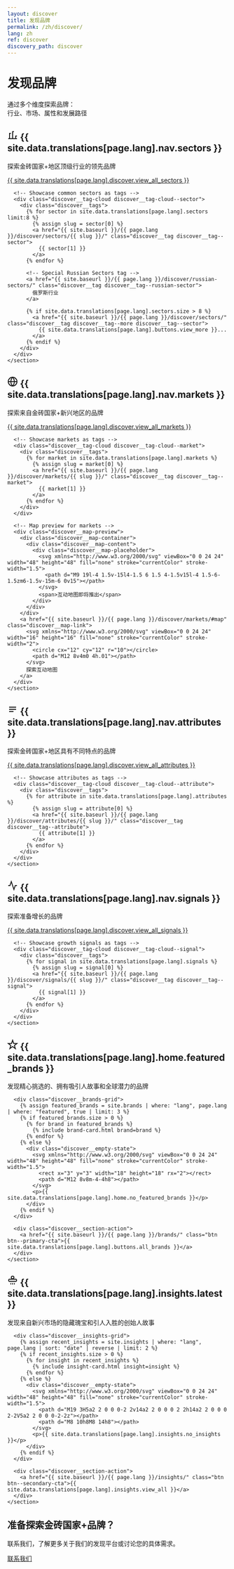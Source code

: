 ```yaml
---
layout: discover
title: 发现品牌
permalink: /zh/discover/
lang: zh
ref: discover
discovery_path: discover
---
```


<!-- Hero Panel -->
<div class="panel panel--hero">
  <div class="panel__content">
    <h1 class="panel__heading-primary discover__title">发现品牌</h1>
    <p class="panel__subtitle">通过多个维度探索品牌：<br>行业、市场、属性和发展路径</p>
  </div>
</div>

<!-- Main Discovery Hub -->
<div class="panel panel--light discover-panel">
  <div class="panel__content">
    <!-- Sector Discovery Section -->
    <section class="discover__section">
      <div class="discover__section-header">
        <h2 class="discover__section-title">
          <span class="discover__icon discover__icon--sector">
            <svg xmlns="http://www.w3.org/2000/svg" viewBox="0 0 24 24" width="24" height="24" fill="none" stroke="currentColor" stroke-width="2">
              <path d="M2 20h20M5 20V8h3m4 12V4h3m4 16v-6h3"></path>
            </svg>
          </span>
          {{ site.data.translations[page.lang].nav.sectors }}
        </h2>
        <p class="discover__section-description">探索金砖国家+地区顶级行业的领先品牌</p>
        <a href="{{ site.baseurl }}/{{ page.lang }}/discover/sectors/" class="discover__section-link">{{ site.data.translations[page.lang].discover.view_all_sectors }}</a>
      </div>
      
      <!-- Showcase common sectors as tags -->
      <div class="discover__tag-cloud discover__tag-cloud--sector">
        <div class="discover__tags">
          {% for sector in site.data.translations[page.lang].sectors limit:8 %}
            {% assign slug = sector[0] %}
            <a href="{{ site.baseurl }}/{{ page.lang }}/discover/sectors/{{ slug }}/" class="discover__tag discover__tag--sector">
              {{ sector[1] }}
            </a>
          {% endfor %}
          
          <!-- Special Russian Sectors tag -->
          <a href="{{ site.baseurl }}/{{ page.lang }}/discover/russian-sectors/" class="discover__tag discover__tag--russian-sector">
            俄罗斯行业
          </a>
          
          {% if site.data.translations[page.lang].sectors.size > 8 %}
            <a href="{{ site.baseurl }}/{{ page.lang }}/discover/sectors/" class="discover__tag discover__tag--more discover__tag--sector">
              {{ site.data.translations[page.lang].buttons.view_more }}...
            </a>
          {% endif %}
        </div>
      </div>
    </section>
  </div>
</div>

<!-- Market Discovery Panel -->
<div class="panel panel--primary-soft">
  <div class="panel__content">
    <!-- Market Discovery Section -->
    <section class="discover__section">
      <div class="discover__section-header">
        <h2 class="discover__section-title">
          <span class="discover__icon discover__icon--market">
            <svg xmlns="http://www.w3.org/2000/svg" viewBox="0 0 24 24" width="24" height="24" fill="none" stroke="currentColor" stroke-width="2">
              <circle cx="12" cy="12" r="10"></circle>
              <path d="M2 12h20M12 2a15.3 15.3 0 0 1 4 10 15.3 15.3 0 0 1-4 10 15.3 15.3 0 0 1-4-10 15.3 15.3 0 0 1 4-10z"></path>
            </svg>
          </span>
          {{ site.data.translations[page.lang].nav.markets }}
        </h2>
        <p class="discover__section-description">探索来自金砖国家+新兴地区的品牌</p>
        <a href="{{ site.baseurl }}/{{ page.lang }}/discover/markets/" class="discover__section-link">{{ site.data.translations[page.lang].discover.view_all_markets }}</a>
      </div>
      
      <!-- Showcase markets as tags -->
      <div class="discover__tag-cloud discover__tag-cloud--market">
        <div class="discover__tags">
          {% for market in site.data.translations[page.lang].markets %}
            {% assign slug = market[0] %}
            <a href="{{ site.baseurl }}/{{ page.lang }}/discover/markets/{{ slug }}/" class="discover__tag discover__tag--market">
              {{ market[1] }}
            </a>
          {% endfor %}
        </div>
      </div>
      
      <!-- Map preview for markets -->
      <div class="discover__map-preview">
        <div class="discover__map-container">
          <div class="discover__map-content">
            <div class="discover__map-placeholder">
              <svg xmlns="http://www.w3.org/2000/svg" viewBox="0 0 24 24" width="48" height="48" fill="none" stroke="currentColor" stroke-width="1.5">
                <path d="M9 19l-4 1.5v-15l4-1.5 6 1.5 4-1.5v15l-4 1.5-6-1.5zm6-1.5v-15m-6 0v15"></path>
              </svg>
              <span>互动地图即将推出</span>
            </div>
          </div>
        </div>
        <a href="{{ site.baseurl }}/{{ page.lang }}/discover/markets/#map" class="discover__map-link">
          <svg xmlns="http://www.w3.org/2000/svg" viewBox="0 0 24 24" width="16" height="16" fill="none" stroke="currentColor" stroke-width="2">
            <circle cx="12" cy="12" r="10"></circle>
            <path d="M12 8v4m0 4h.01"></path>
          </svg>
          探索互动地图
        </a>
      </div>
    </section>
  </div>
</div>

<!-- Attributes Discovery Panel -->
<div class="panel panel--light">
  <div class="panel__content">
    <!-- Attributes Discovery Section -->
    <section class="discover__section">
      <div class="discover__section-header">
        <h2 class="discover__section-title">
          <span class="discover__icon discover__icon--attribute">
            <svg xmlns="http://www.w3.org/2000/svg" viewBox="0 0 24 24" width="24" height="24" fill="none" stroke="currentColor" stroke-width="2">
              <path d="M4 7h16M4 12h16M4 17h10"></path>
            </svg>
          </span>
          {{ site.data.translations[page.lang].nav.attributes }}
        </h2>
        <p class="discover__section-description">探索金砖国家+地区具有不同特点的品牌</p>
        <a href="{{ site.baseurl }}/{{ page.lang }}/discover/attributes/" class="discover__section-link">{{ site.data.translations[page.lang].discover.view_all_attributes }}</a>
      </div>
      
      <!-- Showcase attributes as tags -->
      <div class="discover__tag-cloud discover__tag-cloud--attribute">
        <div class="discover__tags">
          {% for attribute in site.data.translations[page.lang].attributes %}
            {% assign slug = attribute[0] %}
            <a href="{{ site.baseurl }}/{{ page.lang }}/discover/attributes/{{ slug }}/" class="discover__tag discover__tag--attribute">
              {{ attribute[1] }}
            </a>
          {% endfor %}
        </div>
      </div>
    </section>
  </div>
</div>

<!-- Growth Signals Discovery Panel -->
<div class="panel panel--accent-soft">
  <div class="panel__content">
    <!-- Growth Signals Discovery Section -->
    <section class="discover__section">
      <div class="discover__section-header">
        <h2 class="discover__section-title">
          <span class="discover__icon discover__icon--signal">
            <svg xmlns="http://www.w3.org/2000/svg" viewBox="0 0 24 24" width="24" height="24" fill="none" stroke="currentColor" stroke-width="2">
              <path d="M22 12h-4l-3 9L9 3l-3 9H2"></path>
            </svg>
          </span>
          {{ site.data.translations[page.lang].nav.signals }}
        </h2>
        <p class="discover__section-description">探索准备增长的品牌</p>
        <a href="{{ site.baseurl }}/{{ page.lang }}/discover/signals/" class="discover__section-link">{{ site.data.translations[page.lang].discover.view_all_signals }}</a>
      </div>
      
      <!-- Showcase growth signals as tags -->
      <div class="discover__tag-cloud discover__tag-cloud--signal">
        <div class="discover__tags">
          {% for signal in site.data.translations[page.lang].signals %}
            {% assign slug = signal[0] %}
            <a href="{{ site.baseurl }}/{{ page.lang }}/discover/signals/{{ slug }}/" class="discover__tag discover__tag--signal">
              {{ signal[1] }}
            </a>
          {% endfor %}
        </div>
      </div>
    </section>
  </div>
</div>

<!-- Featured Brands Panel -->
<div class="panel panel--light">
  <div class="panel__content">
    <!-- Featured Brands Section -->
    <section class="discover__section discover__section--featured">
      <div class="discover__section-header">
        <h2 class="discover__section-title">
          <span class="discover__icon">
            <svg xmlns="http://www.w3.org/2000/svg" viewBox="0 0 24 24" width="24" height="24" fill="none" stroke="currentColor" stroke-width="2">
              <path d="M12 2l2.4 7.4h7.6l-6 4.6 2.3 7-6.3-4.6-6.3 4.6 2.3-7-6-4.6h7.6z"></path>
            </svg>
          </span>
          {{ site.data.translations[page.lang].home.featured_brands }}
        </h2>
        <p class="discover__section-description">发现精心挑选的、拥有吸引人故事和全球潜力的品牌</p>
      </div>
      
      <div class="discover__brands-grid">
        {% assign featured_brands = site.brands | where: "lang", page.lang | where: "featured", true | limit: 3 %}
        {% if featured_brands.size > 0 %}
          {% for brand in featured_brands %}
            {% include brand-card.html brand=brand %}
          {% endfor %}
        {% else %}
          <div class="discover__empty-state">
            <svg xmlns="http://www.w3.org/2000/svg" viewBox="0 0 24 24" width="48" height="48" fill="none" stroke="currentColor" stroke-width="1.5">
              <rect x="3" y="3" width="18" height="18" rx="2"></rect>
              <path d="M12 8v8m-4-4h8"></path>
            </svg>
            <p>{{ site.data.translations[page.lang].home.no_featured_brands }}</p>
          </div>
        {% endif %}
      </div>
      
      <div class="discover__section-action">
        <a href="{{ site.baseurl }}/{{ page.lang }}/brands/" class="btn btn--primary-cta">{{ site.data.translations[page.lang].buttons.all_brands }}</a>
      </div>
    </section>
  </div>
</div>

<!-- Latest Insights Panel -->
<div class="panel panel--primary-soft">
  <div class="panel__content">
    <!-- Latest Insights Section -->
    <section class="discover__section discover__section--insights">
      <div class="discover__section-header">
        <h2 class="discover__section-title">
          <span class="discover__icon">
            <svg xmlns="http://www.w3.org/2000/svg" viewBox="0 0 24 24" width="24" height="24" fill="none" stroke="currentColor" stroke-width="2">
              <path d="M12 2a3 3 0 0 0 0 6 3 3 0 0 0 0-6z"></path>
              <path d="M19 9H5a2 2 0 0 0-2 2v1a2 2 0 0 0 2 2h14a2 2 0 0 0 2-2v-1a2 2 0 0 0-2-2z"></path>
              <path d="M12 18v3M8 18v3M16 18v3"></path>
            </svg>
          </span>
          {{ site.data.translations[page.lang].insights.latest }}
        </h2>
        <p class="discover__section-description">发现来自新兴市场的隐藏瑰宝和引人入胜的创始人故事</p>
      </div>
      
      <div class="discover__insights-grid">
        {% assign recent_insights = site.insights | where: "lang", page.lang | sort: "date" | reverse | limit: 2 %}
        {% if recent_insights.size > 0 %}
          {% for insight in recent_insights %}
            {% include insight-card.html insight=insight %}
          {% endfor %}
        {% else %}
          <div class="discover__empty-state">
            <svg xmlns="http://www.w3.org/2000/svg" viewBox="0 0 24 24" width="48" height="48" fill="none" stroke="currentColor" stroke-width="1.5">
              <path d="M19 3H5a2 2 0 0 0-2 2v14a2 2 0 0 0 2 2h14a2 2 0 0 0 2-2V5a2 2 0 0 0-2-2z"></path>
              <path d="M8 10h8M8 14h8"></path>
            </svg>
            <p>{{ site.data.translations[page.lang].insights.no_insights }}</p>
          </div>
        {% endif %}
      </div>
      
      <div class="discover__section-action">
        <a href="{{ site.baseurl }}/{{ page.lang }}/insights/" class="btn btn--secondary-cta">{{ site.data.translations[page.lang].insights.view_all }}</a>
      </div>
    </section>
  </div>
</div>

<!-- Contact CTA Panel -->
<div class="panel panel--cta">
  <div class="panel__content panel--centered">
    <h2 class="panel__heading-secondary">准备探索金砖国家+品牌？</h2>
    <p class="panel__lead-text">联系我们，了解更多关于我们的发现平台或讨论您的具体需求。</p>
    <div class="cta-buttons">
      <a href="{{ site.baseurl }}/{{ page.lang }}/about/#contact" class="btn btn--secondary-cta">联系我们</a>
    </div>
  </div>
</div>